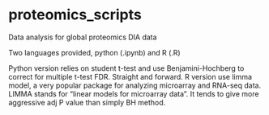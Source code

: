 # proteomics_scripts
Data analysis for global proteomics DIA data

Two languages provided, python (.ipynb) and R (.R)

Python version relies on student t-test and use Benjamini-Hochberg to correct for multiple t-test FDR. Straight and forward.
R version use limma model, a very popular package for analyzing microarray and RNA-seq data. LIMMA stands for “linear models for microarray data”. It tends to give more aggressive adj P value than simply BH method.
